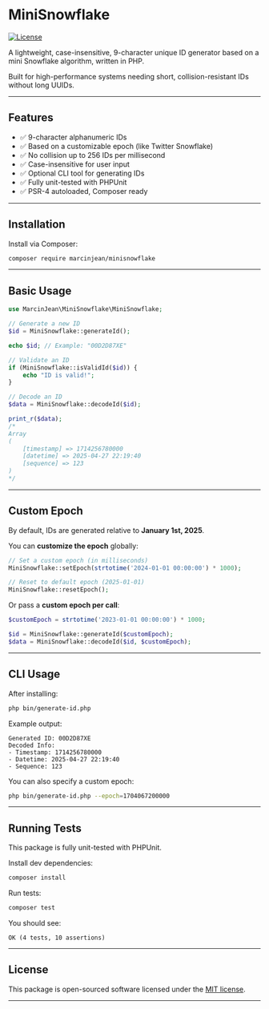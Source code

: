 # MiniSnowflake

[![License](https://img.shields.io/badge/license-MIT-blue.svg)](LICENSE)

A lightweight, case-insensitive, 9-character unique ID generator based on a mini Snowflake algorithm, written in PHP.

Built for high-performance systems needing short, collision-resistant IDs without long UUIDs.

---

## Features

- ✅ 9-character alphanumeric IDs
- ✅ Based on a customizable epoch (like Twitter Snowflake)
- ✅ No collision up to 256 IDs per millisecond
- ✅ Case-insensitive for user input
- ✅ Optional CLI tool for generating IDs
- ✅ Fully unit-tested with PHPUnit
- ✅ PSR-4 autoloaded, Composer ready

---

## Installation

Install via Composer:

```bash
composer require marcinjean/minisnowflake
```

---

## Basic Usage

```php
use MarcinJean\MiniSnowflake\MiniSnowflake;

// Generate a new ID
$id = MiniSnowflake::generateId();

echo $id; // Example: "00D2D87XE"

// Validate an ID
if (MiniSnowflake::isValidId($id)) {
    echo "ID is valid!";
}

// Decode an ID
$data = MiniSnowflake::decodeId($id);

print_r($data);
/*
Array
(
    [timestamp] => 1714256780000
    [datetime] => 2025-04-27 22:19:40
    [sequence] => 123
)
*/
```

---

## Custom Epoch

By default, IDs are generated relative to **January 1st, 2025**.

You can **customize the epoch** globally:

```php
// Set a custom epoch (in milliseconds)
MiniSnowflake::setEpoch(strtotime('2024-01-01 00:00:00') * 1000);

// Reset to default epoch (2025-01-01)
MiniSnowflake::resetEpoch();
```

Or pass a **custom epoch per call**:

```php
$customEpoch = strtotime('2023-01-01 00:00:00') * 1000;

$id = MiniSnowflake::generateId($customEpoch);
$data = MiniSnowflake::decodeId($id, $customEpoch);
```

---

## CLI Usage

After installing:

```bash
php bin/generate-id.php
```

Example output:

```
Generated ID: 00D2D87XE
Decoded Info:
- Timestamp: 1714256780000
- Datetime: 2025-04-27 22:19:40
- Sequence: 123
```

You can also specify a custom epoch:

```bash
php bin/generate-id.php --epoch=1704067200000
```

---

## Running Tests

This package is fully unit-tested with PHPUnit.

Install dev dependencies:

```bash
composer install
```

Run tests:

```bash
composer test
```

You should see:

```
OK (4 tests, 10 assertions)
```

---

## License

This package is open-sourced software licensed under the [MIT license](LICENSE).

---


